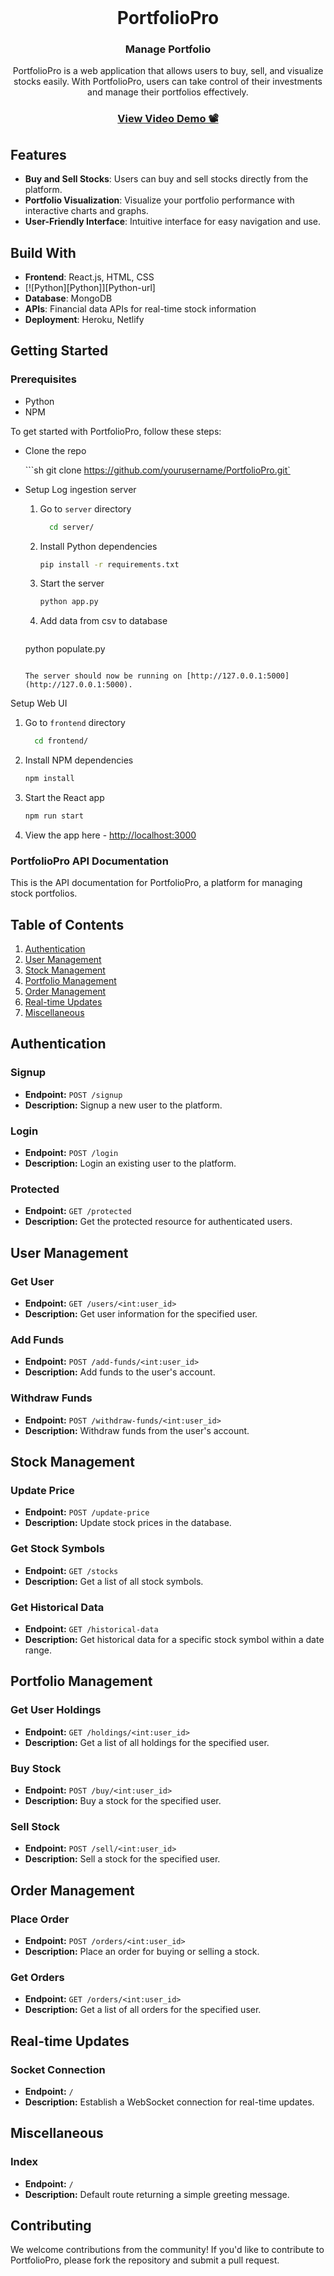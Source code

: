 <br />
<div align="center">
  <h1>PortfolioPro</h1>

  <h3 align="center">Manage Portfolio</h3>

  <p align="center">
    PortfolioPro is a web application that allows users to buy, sell, and visualize stocks easily. With PortfolioPro, users can take control of their investments and manage their portfolios effectively.
    <br />
    <h3>
    <a href="https://drive.google.com/file/d/1dkb2TIMPGNNr5oQgqdNpNUr0sx2u7BkV/view?usp=sharing" target='_blank'>View Video Demo 📽️</a>
    </h3>
  </p>

</div>


## Features

- **Buy and Sell Stocks**: Users can buy and sell stocks directly from the platform.
- **Portfolio Visualization**: Visualize your portfolio performance with interactive charts and graphs.
- **User-Friendly Interface**: Intuitive interface for easy navigation and use.

## Build With

- **Frontend**: React.js, HTML, CSS
- [![Python][Python]][Python-url]
- **Database**: MongoDB
- **APIs**: Financial data APIs for real-time stock information
- **Deployment**: Heroku, Netlify

## Getting Started

### Prerequisites

- Python
- NPM

To get started with PortfolioPro, follow these steps:

- Clone the repo

  ```sh git clone https://github.com/yourusername/PortfolioPro.git`

- Setup Log ingestion server

  1. Go to `server` directory
     ```sh
       cd server/
     ```
  2. Install Python dependencies
     ```sh
     pip install -r requirements.txt
     ```
  3. Start the server

     ```sh
     python app.py
     ```
  4. Add data from csv to database
 
     ```sh
    python populate.py
    ```

    The server should now be running on [http://127.0.0.1:5000](http://127.0.0.1:5000).

 Setup Web UI

  1. Go to `frontend` directory
     ```sh
       cd frontend/
     ```
  2. Install NPM dependencies
     ```sh
     npm install
     ```
  3. Start the React app
     ```sh
     npm run start
     ```
  4. View the app here - [http://localhost:3000](http://localhost:3000)


### PortfolioPro API Documentation

This is the API documentation for PortfolioPro, a platform for managing stock portfolios.

## Table of Contents

1. [Authentication](#authentication)
2. [User Management](#user-management)
3. [Stock Management](#stock-management)
4. [Portfolio Management](#portfolio-management)
5. [Order Management](#order-management)
6. [Real-time Updates](#real-time-updates)
7. [Miscellaneous](#miscellaneous)

## Authentication

### Signup

- **Endpoint:** `POST /signup`
- **Description:** Signup a new user to the platform.

### Login

- **Endpoint:** `POST /login`
- **Description:** Login an existing user to the platform.

### Protected

- **Endpoint:** `GET /protected`
- **Description:** Get the protected resource for authenticated users.

## User Management

### Get User

- **Endpoint:** `GET /users/<int:user_id>`
- **Description:** Get user information for the specified user.

### Add Funds

- **Endpoint:** `POST /add-funds/<int:user_id>`
- **Description:** Add funds to the user's account.

### Withdraw Funds

- **Endpoint:** `POST /withdraw-funds/<int:user_id>`
- **Description:** Withdraw funds from the user's account.

## Stock Management

### Update Price

- **Endpoint:** `POST /update-price`
- **Description:** Update stock prices in the database.

### Get Stock Symbols

- **Endpoint:** `GET /stocks`
- **Description:** Get a list of all stock symbols.

### Get Historical Data

- **Endpoint:** `GET /historical-data`
- **Description:** Get historical data for a specific stock symbol within a date range.

## Portfolio Management

### Get User Holdings

- **Endpoint:** `GET /holdings/<int:user_id>`
- **Description:** Get a list of all holdings for the specified user.

### Buy Stock

- **Endpoint:** `POST /buy/<int:user_id>`
- **Description:** Buy a stock for the specified user.

### Sell Stock

- **Endpoint:** `POST /sell/<int:user_id>`
- **Description:** Sell a stock for the specified user.

## Order Management

### Place Order

- **Endpoint:** `POST /orders/<int:user_id>`
- **Description:** Place an order for buying or selling a stock.

### Get Orders

- **Endpoint:** `GET /orders/<int:user_id>`
- **Description:** Get a list of all orders for the specified user.

## Real-time Updates

### Socket Connection

- **Endpoint:** `/`
- **Description:** Establish a WebSocket connection for real-time updates.

## Miscellaneous

### Index

- **Endpoint:** `/`
- **Description:** Default route returning a simple greeting message.



## Contributing

We welcome contributions from the community! If you'd like to contribute to PortfolioPro, please fork the repository and submit a pull request.

